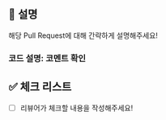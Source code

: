 ## 📢 설명

해당 Pull Request에 대해 간략하게 설명해주세요!

### 코드 설명: 코멘트 확인

## ✅ 체크 리스트

- [ ] 리뷰어가 체크할 내용을 작성해주세요!